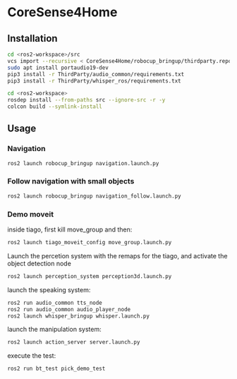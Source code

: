 # CoreSense4Home

## Installation
```bash
cd <ros2-workspace>/src
vcs import --recursive < CoreSense4Home/robocup_bringup/thirdparty.repos
sudo apt install portaudio19-dev
pip3 install -r ThirdParty/audio_common/requirements.txt
pip3 install -r ThirdParty/whisper_ros/requirements.txt

cd <ros2-workspace>
rosdep install --from-paths src --ignore-src -r -y
colcon build --symlink-install
```

## Usage
### Navigation
```bash
ros2 launch robocup_bringup navigation.launch.py
```

### Follow navigation with small objects
```bash
ros2 launch robocup_bringup navigation_follow.launch.py
```
### Demo moveit
inside tiago, first kill move_group and then:
```bash
ros2 launch tiago_moveit_config move_group.launch.py
```
Launch the percetion system with the remaps for the tiago, and activate the object detection node
```bash
ros2 launch perception_system perception3d.launch.py
```
launch the speaking system:
```bash
ros2 run audio_common tts_node
ros2 run audio_common audio_player_node
ros2 launch whisper_bringup whisper.launch.py
```
launch the manipulation system:
```bash
ros2 launch action_server server.launch.py
```

execute the test:

```bash
ros2 run bt_test pick_demo_test
```

